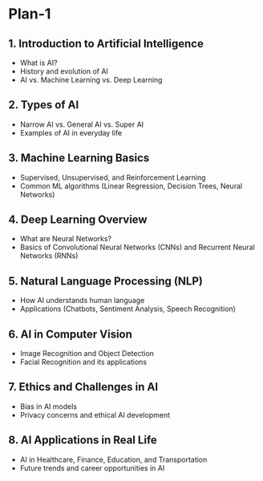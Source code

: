 # Plan-1

## **1\. Introduction to Artificial Intelligence**

- What is AI?
- History and evolution of AI
- AI vs. Machine Learning vs. Deep Learning

## **2\. Types of AI**

- Narrow AI vs. General AI vs. Super AI
- Examples of AI in everyday life

## **3\. Machine Learning Basics**

- Supervised, Unsupervised, and Reinforcement Learning
- Common ML algorithms (Linear Regression, Decision Trees, Neural Networks)

## **4\. Deep Learning Overview**

- What are Neural Networks?
- Basics of Convolutional Neural Networks (CNNs) and Recurrent Neural Networks (RNNs)

## **5\. Natural Language Processing (NLP)**

- How AI understands human language
- Applications (Chatbots, Sentiment Analysis, Speech Recognition)

## **6\. AI in Computer Vision**

- Image Recognition and Object Detection
- Facial Recognition and its applications

## **7\. Ethics and Challenges in AI**

- Bias in AI models
- Privacy concerns and ethical AI development

## **8\. AI Applications in Real Life**

- AI in Healthcare, Finance, Education, and Transportation
- Future trends and career opportunities in AI
